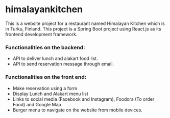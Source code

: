 # himalayankitchen

This is a website project for a restaurant named Himalayan Kitchen which is in Turku, Finland. This project is a Spring Boot project using React.js as its frontend development framework.

### Functionalities on the backend:
-	API to deliver lunch and alakart food list.
-	API to send reservation message through email.

### Functionalities on the front end:
-	Make reservation using a form
-	Display Lunch and Alakart menu list
- Links to social media (Facebook and Instagram), Foodora (To order Food) and Google Map
- Burger menu to navigate on the website from mobile devices.
